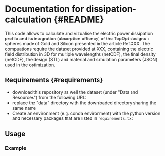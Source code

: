 # Documentation for dissipation-calculation {#README}

This code allows to calculate and vizualise the electric power dissipation profile and its integration (absorption effiency)
of the TopOpt designs + spheres made of Gold and Silicon presented in the article Ref.XXX.
The compuations require the dataset provided at XXX, containing the electric field distribution in 3D for multiple wavelengths (netCDF), 
the final density (netCDF), the design (STL) and material and simulation parameters (JSON) used in the optimization.

## Requirements {#requirements}
- download this repository as well the dataset (under "Data and Resources") from the following URL:
- replace the "data" dircetory with the downloaded directory sharing the same name
- Create an environment (e.g. conda environment) with the python version and necessary packages that are listed in `requirements.txt`

## Usage

### Example
